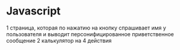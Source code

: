 # Javascript
1  страница, которая по нажатию на кнопку спрашивает имя у пользователя и выводит персонифицированное приветственное сообщение
2 калькулятор на 4 действия 
